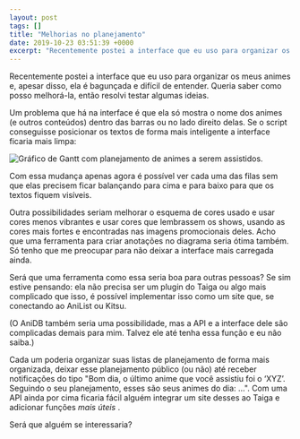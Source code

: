 ```yaml
---
layout: post
tags: []
title: "Melhorias no planejamento"
date: 2019-10-23 03:51:39 +0000
excerpt: "Recentemente postei a interface que eu uso para organizar os meus animes e, apesar disso, ela é bagunçada e difícil de entender. Queria..."
---
```


Recentemente postei a interface que eu uso para organizar os meus animes e, apesar disso, ela é bagunçada e difícil de entender. Queria saber como posso melhorá-la, então resolvi testar algumas ideias.

Um problema que há na interface é que ela só mostra o nome dos animes (e outros conteúdos) dentro das barras ou no lado direito delas. Se o script conseguisse posicionar os textos de forma mais inteligente a interface ficaria mais limpa:

![Gráfico de Gantt com planejamento de animes a serem assistidos.](https://i.imgur.com/rPY9dcA.png)

Com essa mudança apenas agora é possível ver cada uma das filas sem que elas precisem ficar balançando para cima e para baixo para que os textos fiquem visíveis.

Outra possibilidades seriam melhorar o esquema de cores usado e usar cores menos vibrantes e usar cores que lembrassem os shows, usando as cores mais fortes e encontradas nas imagens promocionais deles. Acho que uma ferramenta para criar anotações no diagrama seria ótima também. Só tenho que me preocupar para não deixar a interface mais carregada ainda.

Será que uma ferramenta como essa seria boa para outras pessoas? Se sim estive pensando: ela não precisa ser um plugin do Taiga ou algo mais complicado que isso, é possível implementar isso como um site que, se conectando ao AniList ou Kitsu.

(O AniDB também seria uma possibilidade, mas a API e a interface dele são complicadas demais para mim. Talvez ele até tenha essa função e eu não saiba.)

Cada um poderia organizar suas listas de planejamento de forma mais organizada, deixar esse planejamento público (ou não) até receber notificações do tipo "Bom dia, o último anime que você assistiu foi o ‘XYZ’. Seguindo o seu planejamento, esses são seus animes do dia: …". Com uma API ainda por cima ficaria fácil alguém integrar um site desses ao Taiga e adicionar funções *mais úteis* .

Será que alguém se interessaria?